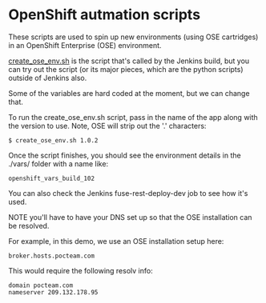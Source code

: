 # OpenShift autmation scripts
These scripts are used to spin up new environments (using OSE cartridges) in an OpenShift Enterprise (OSE) environment.

[create_ose_env.sh](create_ose_env.sh) is the script that's called by the Jenkins build, but you can try out the
script (or its major pieces, which are the python scripts) outside of Jenkins also.

Some of the variables are hard coded at the moment, but we can change that.

To run the create_ose_env.sh script, pass in the name of the app along with the version to use. Note,
OSE will strip out the '.' characters:

    $ create_ose_env.sh 1.0.2
    

Once the script finishes, you should see the environment details in the ./vars/ folder with a name like:

    openshift_vars_build_102
    
You can also check the Jenkins fuse-rest-deploy-dev job to see how it's used.

NOTE you'll have to have your DNS set up so that the OSE installation can be resolved. 

For example, in this demo, we use an OSE installation setup here:

    broker.hosts.pocteam.com

This would require the following resolv info:


    domain pocteam.com
    nameserver 209.132.178.95